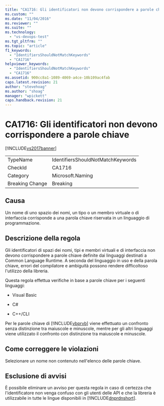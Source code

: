 ```yaml
---
title: "CA1716: Gli identificatori non devono corrispondere a parole chiave | Microsoft Docs"
ms.custom: ""
ms.date: "11/04/2016"
ms.reviewer: ""
ms.suite: ""
ms.technology: 
  - "vs-devops-test"
ms.tgt_pltfrm: ""
ms.topic: "article"
f1_keywords: 
  - "IdentifiersShouldNotMatchKeywords"
  - "CA1716"
helpviewer_keywords: 
  - "IdentifiersShouldNotMatchKeywords"
  - "CA1716"
ms.assetid: 900cc8a1-1089-4069-a4ce-10b109ac4fab
caps.latest.revision: 21
author: "stevehoag"
ms.author: "shoag"
manager: "wpickett"
caps.handback.revision: 21
---
```

# CA1716: Gli identificatori non devono corrispondere a parole chiave
[!INCLUDE[vs2017banner](../code-quality/includes/vs2017banner.md)]

|||  
|-|-|  
|TypeName|IdentifiersShouldNotMatchKeywords|  
|CheckId|CA1716|  
|Category|Microsoft.Naming|  
|Breaking Change|Breaking|  
  
## Causa  
 Un nome di uno spazio dei nomi, un tipo o un membro virtuale o di interfaccia corrisponde a una parola chiave riservata in un linguaggio di programmazione.  
  
## Descrizione della regola  
 Gli identificatori di spazi dei nomi, tipi e membri virtuali e di interfaccia non devono corrispondere a parole chiave definite dai linguaggi destinati a Common Language Runtime.  A seconda del linguaggio in uso e della parola chiave, errori del compilatore e ambiguità possono rendere difficoltoso l'utilizzo della libreria.  
  
 Questa regola effettua verifiche in base a parole chiave per i seguenti linguaggi:  
  
-   Visual Basic  
  
-   C\#  
  
-   C\+\+\/CLI  
  
 Per le parole chiave di [!INCLUDE[vbprvb](../code-quality/includes/vbprvb_md.md)] viene effettuato un confronto senza distinzione tra maiuscole e minuscole, mentre per gli altri linguaggi viene utilizzato il confronto con distinzione tra maiuscole e minuscole.  
  
## Come correggere le violazioni  
 Selezionare un nome non contenuto nell'elenco delle parole chiave.  
  
## Esclusione di avvisi  
 È possibile eliminare un avviso per questa regola in caso di certezza che l'identificatore non venga confuso con gli utenti delle API e che la libreria è utilizzabile in tutte le lingue disponibili in [!INCLUDE[dnprdnshort](../code-quality/includes/dnprdnshort_md.md)].